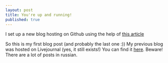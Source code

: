 ```yaml
---
layout: post
title: You're up and running!
published: true
---
```


I set up a new blog hosting on Github using the help of [this article](https://www.smashingmagazine.com/2014/08/build-blog-jekyll-github-pages/)

So this is my first blog post (and probably the last one :))
My previous blog was hosted on Livejournal (yes, it still exists!)
You can find it [here](http://tramsm.livejournal.com/). Beware! There are a lot of posts in russian.
